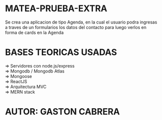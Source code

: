 # MATEA-PRUEBA-EXTRA #
Se crea una aplicacion de tipo Agenda, en la cual el usuario podra ingresas a traves de un formularios los datos del contacto para luego verlos en forma de cards en la Agenda

# BASES TEORICAS USADAS #
=> Servidores con node.js/express <br>
=> Mongodb / Mongodb Atlas <br>
=> Mongoose <br>
=> ReactJS <br>
=> Arquitectura MVC <br>
=> MERN stack <br>

# AUTOR: GASTON CABRERA #


